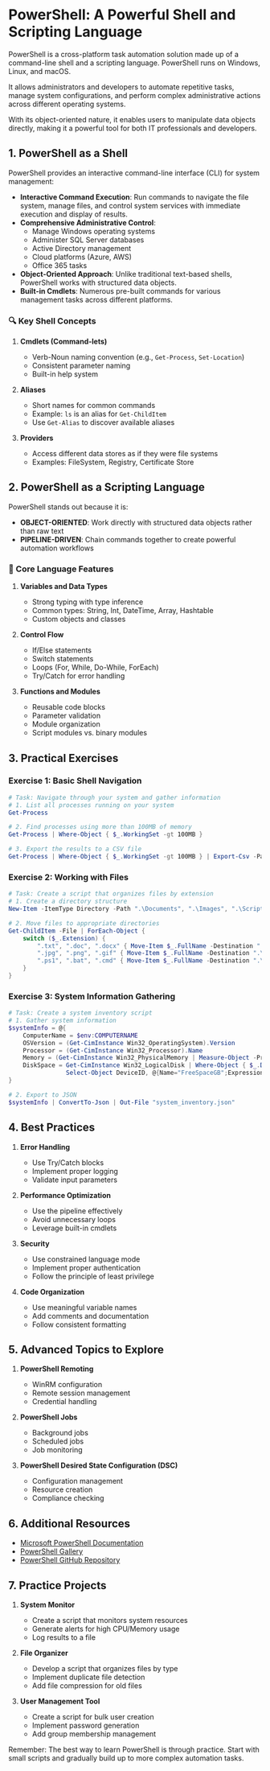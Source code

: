 # PowerShell: A Powerful Shell and Scripting Language

PowerShell is a cross-platform task automation solution made up of a command-line shell and a scripting language. PowerShell runs on Windows, Linux, and macOS.

It allows administrators and developers to automate repetitive tasks, manage system configurations, and perform complex administrative actions across different operating systems.

With its object-oriented nature, it enables users to manipulate data objects directly, making it a powerful tool for both IT professionals and developers.

## 1. PowerShell as a Shell

PowerShell provides an interactive command-line interface (CLI) for system management:

- **Interactive Command Execution**: Run commands to navigate the file system, manage files, and control system services with immediate execution and display of results.
- **Comprehensive Administrative Control**: 
  - Manage Windows operating systems
  - Administer SQL Server databases
  - Active Directory management
  - Cloud platforms (Azure, AWS)
  - Office 365 tasks
- **Object-Oriented Approach**: Unlike traditional text-based shells, PowerShell works with structured data objects.
- **Built-in Cmdlets**: Numerous pre-built commands for various management tasks across different platforms.

### 🔍 Key Shell Concepts

1. **Cmdlets (Command-lets)**
   - Verb-Noun naming convention (e.g., `Get-Process`, `Set-Location`)
   - Consistent parameter naming
   - Built-in help system

2. **Aliases**
   - Short names for common commands
   - Example: `ls` is an alias for `Get-ChildItem`
   - Use `Get-Alias` to discover available aliases

3. **Providers**
   - Access different data stores as if they were file systems
   - Examples: FileSystem, Registry, Certificate Store

## 2. PowerShell as a Scripting Language

PowerShell stands out because it is:
- **OBJECT-ORIENTED**: Work directly with structured data objects rather than raw text
- **PIPELINE-DRIVEN**: Chain commands together to create powerful automation workflows

### 🎯 Core Language Features

1. **Variables and Data Types**
   - Strong typing with type inference
   - Common types: String, Int, DateTime, Array, Hashtable
   - Custom objects and classes

2. **Control Flow**
   - If/Else statements
   - Switch statements
   - Loops (For, While, Do-While, ForEach)
   - Try/Catch for error handling

3. **Functions and Modules**
   - Reusable code blocks
   - Parameter validation
   - Module organization
   - Script modules vs. binary modules

## 3. Practical Exercises

### Exercise 1: Basic Shell Navigation
```powershell
# Task: Navigate through your system and gather information
# 1. List all processes running on your system
Get-Process

# 2. Find processes using more than 100MB of memory
Get-Process | Where-Object { $_.WorkingSet -gt 100MB }

# 3. Export the results to a CSV file
Get-Process | Where-Object { $_.WorkingSet -gt 100MB } | Export-Csv -Path "large_processes.csv"
```

### Exercise 2: Working with Files
```powershell
# Task: Create a script that organizes files by extension
# 1. Create a directory structure
New-Item -ItemType Directory -Path ".\Documents", ".\Images", ".\Scripts"

# 2. Move files to appropriate directories
Get-ChildItem -File | ForEach-Object {
    switch ($_.Extension) {
        ".txt", ".doc", ".docx" { Move-Item $_.FullName -Destination ".\Documents" }
        ".jpg", ".png", ".gif" { Move-Item $_.FullName -Destination ".\Images" }
        ".ps1", ".bat", ".cmd" { Move-Item $_.FullName -Destination ".\Scripts" }
    }
}
```

### Exercise 3: System Information Gathering
```powershell
# Task: Create a system inventory script
# 1. Gather system information
$systemInfo = @{
    ComputerName = $env:COMPUTERNAME
    OSVersion = (Get-CimInstance Win32_OperatingSystem).Version
    Processor = (Get-CimInstance Win32_Processor).Name
    Memory = (Get-CimInstance Win32_PhysicalMemory | Measure-Object -Property Capacity -Sum).Sum / 1GB
    DiskSpace = Get-CimInstance Win32_LogicalDisk | Where-Object { $_.DriveType -eq 3 } | 
                Select-Object DeviceID, @{Name="FreeSpaceGB";Expression={$_.FreeSpace/1GB}}
}

# 2. Export to JSON
$systemInfo | ConvertTo-Json | Out-File "system_inventory.json"
```

## 4. Best Practices

1. **Error Handling**
   - Use Try/Catch blocks
   - Implement proper logging
   - Validate input parameters

2. **Performance Optimization**
   - Use the pipeline effectively
   - Avoid unnecessary loops
   - Leverage built-in cmdlets

3. **Security**
   - Use constrained language mode
   - Implement proper authentication
   - Follow the principle of least privilege

4. **Code Organization**
   - Use meaningful variable names
   - Add comments and documentation
   - Follow consistent formatting

## 5. Advanced Topics to Explore

1. **PowerShell Remoting**
   - WinRM configuration
   - Remote session management
   - Credential handling

2. **PowerShell Jobs**
   - Background jobs
   - Scheduled jobs
   - Job monitoring

3. **PowerShell Desired State Configuration (DSC)**
   - Configuration management
   - Resource creation
   - Compliance checking

## 6. Additional Resources

- [Microsoft PowerShell Documentation](https://docs.microsoft.com/powershell)
- [PowerShell Gallery](https://www.powershellgallery.com)
- [PowerShell GitHub Repository](https://github.com/PowerShell/PowerShell)

## 7. Practice Projects

1. **System Monitor**
   - Create a script that monitors system resources
   - Generate alerts for high CPU/Memory usage
   - Log results to a file

2. **File Organizer**
   - Develop a script that organizes files by type
   - Implement duplicate file detection
   - Add file compression for old files

3. **User Management Tool**
   - Create a script for bulk user creation
   - Implement password generation
   - Add group membership management

Remember: The best way to learn PowerShell is through practice. Start with small scripts and gradually build up to more complex automation tasks. 